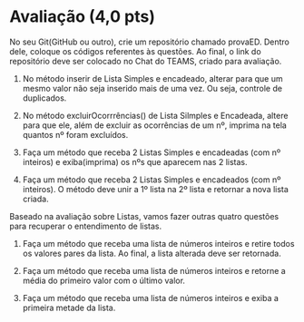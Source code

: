  # Avaliação (4,0 pts)

No seu Git(GitHub ou outro), crie um repositório chamado provaED. Dentro dele, coloque os códigos referentes às questões. Ao final, o link do repositório deve ser colocado no Chat do TEAMS, criado para avaliação.

1. No método inserir de Lista Simples e encadeado, alterar para que um mesmo valor não seja inserido mais de uma vez. Ou seja, controle de duplicados.

2. No método excluirOcorrrências() de Lista Silmples e Encadeada, altere para que ele, além de excluir as ocorrências de um nº, imprima na tela quantos nº foram excluídos.

3. Faça um método que receba 2 Listas Simples e encadeadas (com nº inteiros) e exiba(imprima) os nºs que aparecem nas 2 listas.

4. Faça um método que receba 2 Listas Simples e encadeados (com nº inteiros). O método deve unir a 1º lista na 2º lista e retornar a nova lista criada.

Baseado na avaliação sobre Listas, vamos fazer outras quatro questões para recuperar o entendimento de listas.

1. Faça um método que receba uma lista de números inteiros e retire todos os valores pares da lista.
Ao final, a lista alterada deve ser retornada.

2. Faça um método que receba uma lista de números inteiros e retorne a média do primeiro valor 
com o último valor.

3. Faça um método que receba uma lista de números inteiros e exiba a primeira metade da lista.